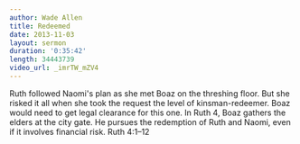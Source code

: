 ```yaml
--- 
author: Wade Allen 
title: Redeemed 
date: 2013-11-03 
layout: sermon
duration: '0:35:42'
length: 34443739
video_url: _imrTW_mZV4
---
```


Ruth followed Naomi's plan as she met Boaz on the threshing floor. But she risked it all when she took the request the level of kinsman-redeemer. Boaz would need to get legal clearance for this one. In Ruth 4, Boaz gathers the elders at the city gate. He pursues the redemption of Ruth and Naomi, even if it involves financial risk. Ruth 4:1–12 
